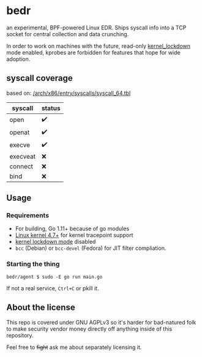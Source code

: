 # bedr

an experimental, BPF-powered Linux EDR. Ships syscall info into a TCP socket for central collection and data crunching.

In order to work on machines with the future, read-only [kernel_lockdown](https://lwn.net/Articles/751561/) mode enabled, kprobes are forbidden for features that hope for wide adoption.

## syscall coverage

based on: [/arch/x86/entry/syscalls/syscall_64.tbl](https://github.com/torvalds/linux/blob/9c8ad7a2ff0bfe58f019ec0abc1fb965114dde7d/arch/x86/entry/syscalls/syscall_64.tbl)


| syscall  | status |
|----------|--------|
| open     | ✔️      |
| openat   | ✔️      |
| execve   | ✔️      |
| execveat | ❌      |
| connect  | ❌      |
| bind     | ❌      |


## Usage

### Requirements

* For building, Go 1.11+ because of go modules
* [Linux kernel 4.7+](https://github.com/iovisor/bcc/blob/8835de693babc7c8c039209dab914c11d2182d24/docs/kernel-versions.md) for kernel tracepoint support
* [kernel lockdown mode](https://lwn.net/Articles/751561/) disabled
* `bcc` (Debian) or `bcc-devel` (Fedora) for JIT filter compliation.

### Starting the thing

```
bedr/agent $ sudo -E go run main.go
```

If not a real service, `Ctrl+C` or pkill it.

## About the license

This repo is covered under GNU AGPLv3 so it's harder for bad-natured folk to make security vendor money directly off anything inside of this repository.

Feel free to ~~fight~~ ask me about separately licensing it.